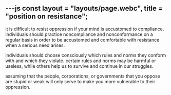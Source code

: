 ---js
  const layout = "layouts/page.webc",
		title = "position on resistance";
---

it is difficult to resist oppression if your mind is accustomed to compliance. individuals should practice noncompliance and nonconformance on a regular basis in order to be accustomed and comfortable with resistance when a serious need arises.
<!--- https://tilde.zone/@misterdave/113474343542090440 --->

individuals should choose consciously which rules and norms they conform with and which they violate. certain rules and norms may be harmful or useless, while others help us to survive and continue in our struggles.
<!--- https://tilde.zone/@misterdave/113890207512801696 --->

assuming that the people, corporations, or governments that you oppose are stupid or weak will only serve to make you more vulnerable to their oppression.
<!--- https://tilde.zone/@misterdave/113891132783152973 --->